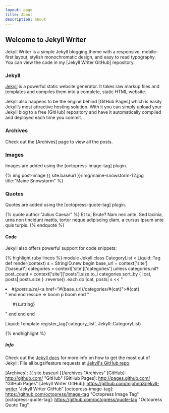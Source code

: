 ```yaml
---
layout: page
title: About
description: about
---
```


## Welcome to Jekyll Writer
Jekyll Writer is a simple Jekyll blogging theme with a responsive, mobile-first
layout, stylish monochromatic design, and easy to read typography. You can view the
code in my [Jekyll Writer GitHub] repository.

### Jekyll
[Jekyll] is a powerful static website generator. It takes raw markup files and templates
and compiles them into a complete, static HTML website.

Jekyll also happens to be the engine behind [GitHub Pages] which is easily Jekyll’s
most attractive hosting solution. With it you can simply upload your Jekyll blog
to a free [GitHub] repository and have it automatically compiled and deployed each
time you commit.

### Archives
Check out the [Archives] page to view all the posts.

### Images
Images are added using the [octopress-image-tag] plugin.

{% img post-image {{ site.baseurl }}/img/maine-snowstorm-12.jpg title:"Maine Snowstorm" %}

### Quotes
Quotes are added using the [octopress-quote-tag] plugin.

{% quote author:"Julius Caesar" %}
Et tu, Brute? Nam nec ante. Sed lacinia, urna non tincidunt mattis, tortor neque
adipiscing diam, a cursus ipsum ante quis turpis.
{% endquote %}


#### Code
Jekyll also offers powerful support for code snippets:

{% highlight ruby lineos %}
module Jekyll
  class CategoryList < Liquid::Tag
    def render(context)
      s = StringIO.new
      begin
        base_url = context['site']['baseurl']
        categories = context['site']['categories']
        unless categories.nil?
          post_count = context['site']['posts'].size.to_i
          categories.sort_by { |cat, posts| posts.size }
            .reverse()
            .each do |cat, posts|
               s << "<li><em>#{posts.size}</em><a href=\"#{base_url}/categories/#{cat}\">#{cat}</a></li>"
            end
        end
      rescue => boom
        p boom
      end
      "<ul>#{s.string}</ul>"
    end
  end
end

Liquid::Template.register_tag('category_list', Jekyll::CategoryList)

{% endhighlight %}

##### Info
Check out the [Jekyll docs] for more info on how to get the most out of Jekyll. File all bugs/feature requests at [Jekyll's GitHub repo][jekyll-gh].


[jekyll-gh]: http://github.com/mojombo/jekyll "Jekyll GitHub repo"
[Jekyll]:    http://jekyllrb.com "Jekyll"
[Jekyll docs]: http://jekyllrb.com/docs/home/ "Jekyll documentation"
[Archives]: {{ site.baseurl }}/archives "Archives"
[GitHub]: http://github.com/ "GitHub"
[GitHub Pages]: http://pages.github.com/ "GitHub Pages"
[Jekyll Writer GitHub]: https://github.com/mjohnq3/jekyll-writer "Jekyll Writer GitHub"
[octopress-image-tag]: https://github.com/octopress/image-tag "Octopress Image Tag"
[octopress-quote-tag]: https://github.com/octopress/quote-tag "Octopress Quote Tag"
